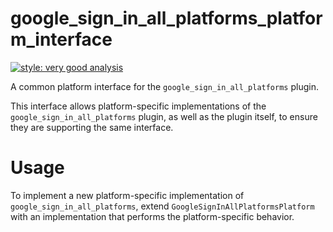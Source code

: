 # google_sign_in_all_platforms_platform_interface

[![style: very good analysis][very_good_analysis_badge]][very_good_analysis_link]

A common platform interface for the `google_sign_in_all_platforms` plugin.

This interface allows platform-specific implementations of the `google_sign_in_all_platforms` plugin, as well as the plugin itself, to ensure they are supporting the same interface.

# Usage

To implement a new platform-specific implementation of `google_sign_in_all_platforms`, extend `GoogleSignInAllPlatformsPlatform` with an implementation that performs the platform-specific behavior.

[very_good_analysis_badge]: https://img.shields.io/badge/style-very_good_analysis-B22C89.svg
[very_good_analysis_link]: https://pub.dev/packages/very_good_analysis